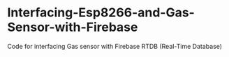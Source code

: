 # Interfacing-Esp8266-and-Gas-Sensor-with-Firebase
 Code for interfacing Gas sensor with Firebase RTDB (Real-Time Database)
